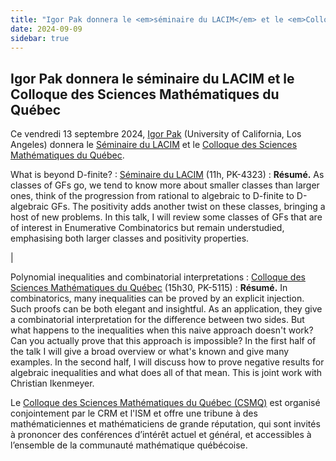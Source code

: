 ```yaml
---
title: "Igor Pak donnera le <em>séminaire du LACIM</em> et le <em>Colloque des Sciences Mathématiques du Québec</em>"
date: 2024-09-09
sidebar: true
---
```


## Igor Pak donnera le séminaire du LACIM et le Colloque des Sciences Mathématiques du Québec

Ce vendredi 13 septembre 2024,
[Igor Pak](https://www.math.ucla.edu/~pak/) (University of California, Los Angeles)
donnera le [Séminaire du LACIM](https://lacim.uqam.ca/fr/seminaire.html)
et le [Colloque des Sciences Mathématiques du Québec](https://www.crmath.ca/en/activities/#/type/seminar/id/20532).

What is beyond D-finite?
: [Séminaire du LACIM](https://lacim.uqam.ca/fr/seminaire.html)
(11h, PK-4323)
: **Résumé.** As classes of GFs go, we tend to know more about smaller classes
than larger ones, think of the progression from rational to algebraic to
D-finite to D-algebraic GFs. The positivity adds another twist on these
classes, bringing a host of new problems. In this talk, I will review some
classes of GFs that are of interest in Enumerative Combinatorics but remain
understudied, emphasising both larger classes and positivity properties.

|

Polynomial inequalities and combinatorial interpretations
: [Colloque des Sciences Mathématiques du Québec](https://www.crmath.ca/en/activities/#/type/seminar/id/20532)
(15h30, PK-5115)
: **Résumé.** In combinatorics, many inequalities can be proved by an explicit
injection. Such proofs can be both elegant and insightful. As an application,
they give a combinatorial interpretation for the difference between two sides.
But what happens to the inequalities when this naive approach doesn't work? Can
you actually prove that this approach is impossible? In the first half of the
talk I will give a broad overview or what's known and give many examples. In
the second half, I will discuss how to prove negative results for algebraic
inequalities and what does all of that mean. This is joint work with Christian
Ikenmeyer. 

Le [Colloque des Sciences Mathématiques du Québec (CSMQ)](https://www.crmath.ca/activites/#/type/seminar/id/20532)
est organisé conjointement par le CRM et l'ISM et offre une tribune à
des mathématiciennes et mathématiciens de grande réputation, qui sont invités à
prononcer des conférences d’intérêt actuel et général, et accessibles à
l’ensemble de la communauté mathématique québécoise.
